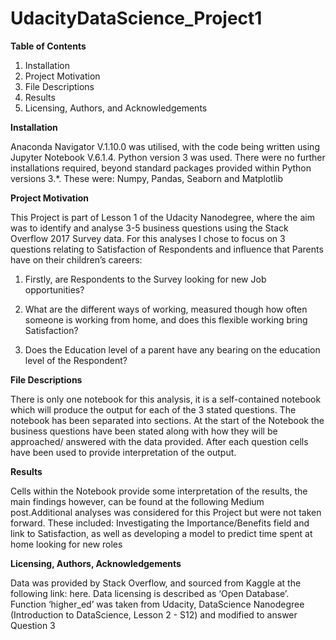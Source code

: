# UdacityDataScience_Project1

**Table of Contents**

  1.	Installation
  2.	Project Motivation
  3.	File Descriptions
  4.	Results
  5.	Licensing, Authors, and Acknowledgements

**Installation**

Anaconda Navigator V.1.10.0 was utilised, with the code being written using Jupyter Notebook V.6.1.4. Python version 3 was used. There were no further installations required, beyond standard packages provided within Python versions 3.*. These were: Numpy, Pandas, Seaborn and Matplotlib  

**Project Motivation**

This Project is part of Lesson 1 of the Udacity Nanodegree, where the aim was to identify and analyse 3-5 business questions using the Stack Overflow 2017 Survey data. For this analyses I chose to focus on 3 questions relating to Satisfaction of Respondents and influence that Parents have on their children’s careers:

  1.	Firstly, are Respondents to the Survey looking for new Job opportunities?

  2.	What are the different ways of working, measured though how often someone is working from home, and does this flexible working bring Satisfaction? 

  3.	Does the Education level of a parent have any bearing on the education level of the Respondent?

**File Descriptions**

There is only one notebook for this analysis, it is a self-contained notebook which will produce the output for each of the 3 stated questions. The notebook has been separated into sections. At the start of the Notebook the business questions have been stated along with how they will be approached/ answered with the data provided. After each question cells have been used to provide interpretation of the output.  

**Results**

Cells within the Notebook provide some interpretation of the results, the main findings however, can be found at the following Medium post.Additional analyses was considered for this Project but were not taken forward. These included: Investigating the Importance/Benefits field and link to Satisfaction, as well as developing a model to predict time spent at home looking for new roles

**Licensing, Authors, Acknowledgements**

Data was provided by Stack Overflow, and sourced from Kaggle at the following link: here. Data licensing is described as ‘Open Database’.
Function ‘higher_ed’ was taken from Udacity, DataScience Nanodegree (Introduction to DataScience, Lesson 2 - S12) and modified to answer Question 3

